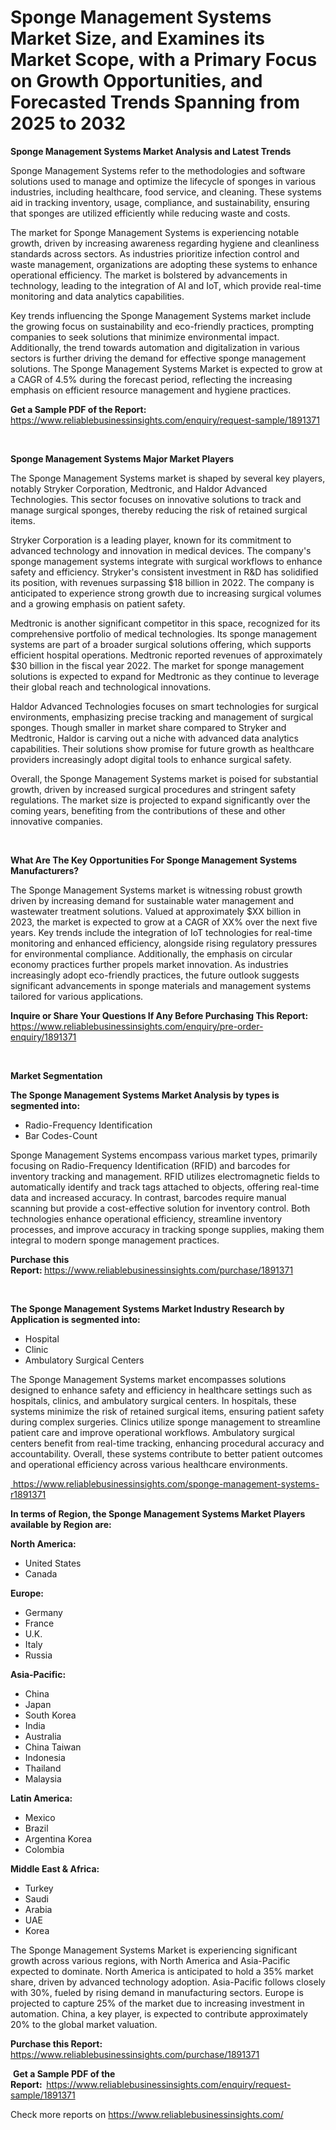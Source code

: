 <p><h1>Sponge Management Systems Market Size, and Examines its Market Scope, with a Primary Focus on Growth Opportunities, and Forecasted Trends Spanning from 2025 to 2032</h1></p><p><strong>Sponge Management Systems Market Analysis and Latest Trends</strong></p>
<p><p>Sponge Management Systems refer to the methodologies and software solutions used to manage and optimize the lifecycle of sponges in various industries, including healthcare, food service, and cleaning. These systems aid in tracking inventory, usage, compliance, and sustainability, ensuring that sponges are utilized efficiently while reducing waste and costs. </p><p>The market for Sponge Management Systems is experiencing notable growth, driven by increasing awareness regarding hygiene and cleanliness standards across sectors. As industries prioritize infection control and waste management, organizations are adopting these systems to enhance operational efficiency. The market is bolstered by advancements in technology, leading to the integration of AI and IoT, which provide real-time monitoring and data analytics capabilities.</p><p>Key trends influencing the Sponge Management Systems market include the growing focus on sustainability and eco-friendly practices, prompting companies to seek solutions that minimize environmental impact. Additionally, the trend towards automation and digitalization in various sectors is further driving the demand for effective sponge management solutions. The Sponge Management Systems Market is expected to grow at a CAGR of 4.5% during the forecast period, reflecting the increasing emphasis on efficient resource management and hygiene practices.</p></p>
<p><strong>Get a Sample PDF of the Report:&nbsp;</strong> <a href="https://www.reliablebusinessinsights.com/enquiry/request-sample/1891371?utm_campaign=2313&utm_medium=2&utm_source=Github&utm_content=ia&utm_term=28032025&utm_id=sponge-management-systems">https://www.reliablebusinessinsights.com/enquiry/request-sample/1891371</a></p>
<p>&nbsp;</p>
<p><strong>Sponge Management Systems Major Market Players</strong></p>
<p><p>The Sponge Management Systems market is shaped by several key players, notably Stryker Corporation, Medtronic, and Haldor Advanced Technologies. This sector focuses on innovative solutions to track and manage surgical sponges, thereby reducing the risk of retained surgical items.</p><p>Stryker Corporation is a leading player, known for its commitment to advanced technology and innovation in medical devices. The company's sponge management systems integrate with surgical workflows to enhance safety and efficiency. Stryker's consistent investment in R&D has solidified its position, with revenues surpassing $18 billion in 2022. The company is anticipated to experience strong growth due to increasing surgical volumes and a growing emphasis on patient safety.</p><p>Medtronic is another significant competitor in this space, recognized for its comprehensive portfolio of medical technologies. Its sponge management systems are part of a broader surgical solutions offering, which supports efficient hospital operations. Medtronic reported revenues of approximately $30 billion in the fiscal year 2022. The market for sponge management solutions is expected to expand for Medtronic as they continue to leverage their global reach and technological innovations.</p><p>Haldor Advanced Technologies focuses on smart technologies for surgical environments, emphasizing precise tracking and management of surgical sponges. Though smaller in market share compared to Stryker and Medtronic, Haldor is carving out a niche with advanced data analytics capabilities. Their solutions show promise for future growth as healthcare providers increasingly adopt digital tools to enhance surgical safety.</p><p>Overall, the Sponge Management Systems market is poised for substantial growth, driven by increased surgical procedures and stringent safety regulations. The market size is projected to expand significantly over the coming years, benefiting from the contributions of these and other innovative companies.</p></p>
<p>&nbsp;</p>
<p><strong>What Are The Key Opportunities For Sponge Management Systems Manufacturers?</strong></p>
<p><p>The Sponge Management Systems market is witnessing robust growth driven by increasing demand for sustainable water management and wastewater treatment solutions. Valued at approximately $XX billion in 2023, the market is expected to grow at a CAGR of XX% over the next five years. Key trends include the integration of IoT technologies for real-time monitoring and enhanced efficiency, alongside rising regulatory pressures for environmental compliance. Additionally, the emphasis on circular economy practices further propels market innovation. As industries increasingly adopt eco-friendly practices, the future outlook suggests significant advancements in sponge materials and management systems tailored for various applications.</p></p>
<p><strong>Inquire or Share Your Questions If Any Before Purchasing This Report:</strong> <a href="https://www.reliablebusinessinsights.com/enquiry/pre-order-enquiry/1891371?utm_campaign=2313&utm_medium=2&utm_source=Github&utm_content=ia&utm_term=28032025&utm_id=sponge-management-systems">https://www.reliablebusinessinsights.com/enquiry/pre-order-enquiry/1891371</a></p>
<p>&nbsp;</p>
<p><strong>Market Segmentation</strong></p>
<p><strong>The Sponge Management Systems Market Analysis by types is segmented into:</strong></p>
<p><ul><li>Radio-Frequency Identification</li><li>Bar Codes-Count</li></ul></p>
<p><p>Sponge Management Systems encompass various market types, primarily focusing on Radio-Frequency Identification (RFID) and barcodes for inventory tracking and management. RFID utilizes electromagnetic fields to automatically identify and track tags attached to objects, offering real-time data and increased accuracy. In contrast, barcodes require manual scanning but provide a cost-effective solution for inventory control. Both technologies enhance operational efficiency, streamline inventory processes, and improve accuracy in tracking sponge supplies, making them integral to modern sponge management practices.</p></p>
<p><strong>Purchase this Report:&nbsp;</strong><a href="https://www.reliablebusinessinsights.com/purchase/1891371?utm_campaign=2313&utm_medium=2&utm_source=Github&utm_content=ia&utm_term=28032025&utm_id=sponge-management-systems">https://www.reliablebusinessinsights.com/purchase/1891371</a></p>
<p>&nbsp;</p>
<p><strong>The Sponge Management Systems Market Industry Research by Application is segmented into:</strong></p>
<p><ul><li>Hospital</li><li>Clinic</li><li>Ambulatory Surgical Centers</li></ul></p>
<p><p>The Sponge Management Systems market encompasses solutions designed to enhance safety and efficiency in healthcare settings such as hospitals, clinics, and ambulatory surgical centers. In hospitals, these systems minimize the risk of retained surgical items, ensuring patient safety during complex surgeries. Clinics utilize sponge management to streamline patient care and improve operational workflows. Ambulatory surgical centers benefit from real-time tracking, enhancing procedural accuracy and accountability. Overall, these systems contribute to better patient outcomes and operational efficiency across various healthcare environments.</p></p>
<p><a href="https://www.reliablebusinessinsights.com/sponge-management-systems-r1891371?utm_campaign=2313&utm_medium=2&utm_source=Github&utm_content=ia&utm_term=28032025&utm_id=sponge-management-systems">&nbsp;https://www.reliablebusinessinsights.com/sponge-management-systems-r1891371</a></p>
<p><strong>In terms of Region, the Sponge Management Systems Market Players available by Region are:</strong></p>
<p>
    <p> <strong> North America: </strong>
        <ul>
            <li>United States</li>
            <li>Canada</li>
        </ul>
        </p> 
    <p> <strong> Europe: </strong>
        <ul>
            <li>Germany</li>
            <li>France</li>
            <li>U.K.</li>
            <li>Italy</li>
            <li>Russia</li>
        </ul>
        </p> 
    <p> <strong> Asia-Pacific: </strong>
        <ul>
            <li>China</li>
            <li>Japan</li>
            <li>South Korea</li>
            <li>India</li>
            <li>Australia</li>
            <li>China Taiwan</li>
            <li>Indonesia</li>
            <li>Thailand</li>
            <li>Malaysia</li>
        </ul>
        </p> 
    <p> <strong> Latin America: </strong>
        <ul>
            <li>Mexico</li>
            <li>Brazil</li>
            <li>Argentina Korea</li>
            <li>Colombia</li>
        </ul>
        </p> 
    <p> <strong> Middle East & Africa: </strong>
        <ul>
            <li>Turkey</li>
            <li>Saudi</li>
            <li>Arabia</li>
            <li>UAE</li>
            <li>Korea</li>
        </ul>
    </p>
    </p>
<p><p>The Sponge Management Systems Market is experiencing significant growth across various regions, with North America and Asia-Pacific expected to dominate. North America is anticipated to hold a 35% market share, driven by advanced technology adoption. Asia-Pacific follows closely with 30%, fueled by rising demand in manufacturing sectors. Europe is projected to capture 25% of the market due to increasing investment in automation. China, a key player, is expected to contribute approximately 20% to the global market valuation.</p></p>
<p><strong>Purchase this Report: </strong><a href="https://www.reliablebusinessinsights.com/purchase/1891371?utm_campaign=2313&utm_medium=2&utm_source=Github&utm_content=ia&utm_term=28032025&utm_id=sponge-management-systems">https://www.reliablebusinessinsights.com/purchase/1891371</a></p>
<p>&nbsp;<strong>Get a Sample PDF of the Report:&nbsp;&nbsp;</strong><a href="https://www.reliablebusinessinsights.com/enquiry/request-sample/1891371?utm_campaign=2313&utm_medium=2&utm_source=Github&utm_content=ia&utm_term=28032025&utm_id=sponge-management-systems">https://www.reliablebusinessinsights.com/enquiry/request-sample/1891371</a></p>
<p><strong></strong></p>
<p>Check more reports on <a href="https://www.reliablebusinessinsights.com/?utm_campaign=2313&utm_medium=2&utm_source=Github&utm_content=ia&utm_term=28032025&utm_id=sponge-management-systems">https://www.reliablebusinessinsights.com/</a></p>